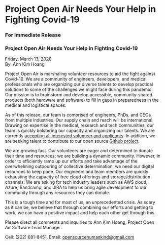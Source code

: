 # Project Open Air Needs Your Help in Fighting Covid-19  

### For Immediate Release   
### Project Open Air Needs Your Help in Fighting Covid-19  

Friday, March 13, 2020  
By: Ann Kim Hoang

Project Open Air is marshaling volunteer resources to aid the fight against Covid-19.  We are a community of engineers, developers, and medical professionals who are organizing our diverse talents to develop practical solutions to some of the challenges we might face during this pandemic. Our mission is to brainstorm and develop accessible, community-shared products (both hardware and software) to fill in gaps in preparedness in the medical and logistical spaces.    

As of this release, our team is comprised of engineers, PhDs, and CEOs from multiple industries. Our supply chain and reach will be international. Drawing on expertise in the medical, research and tech communities, our team is quickly bolstering our capacity and organizing our talents. We are currently [accepting all interested volunteer and applicants](https://www.projectopenair.org/). In addition, we are seeking talent to contribute to our open source [Github project](https://github.com/Pandemic-Engineers/).   

We are growing fast. Our volunteers are eager and determined to donate their time and resources; we are building a dynamic community. However, in order to efficiently ramp up our efforts and take advantage of the overwhelming outpouring of collective determination, we need our digital resources to keep pace. Our engineers and team members are quickly exhausting the capacity of free cloud offerings and storage/distribution channels. We are asking for tech industry leaders such as AWS cloud, Azure, Bandcamp, and JIRA to help us bring agile development to our community through any resources they can donate.  

This is a tough time and for most of us, an unprecedented crisis. As scary as it can be, we believe that through combining our efforts and getting to work, we can have a positive impact and help each other get through this. 

Please direct all comments and inquiries to Ann Kim Hoang, Project Open Air Software Lead Manager.   

Cell: ‪(202) 681-8451‬. 
Email: opensourcehumankind@gmail.com

###
